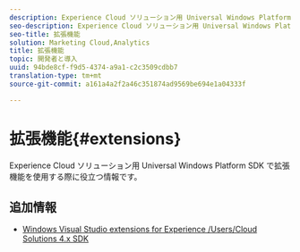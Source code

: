 ```yaml
---
description: Experience Cloud ソリューション用 Universal Windows Platform SDK で拡張機能を使用する際に役立つ情報です。
seo-description: Experience Cloud ソリューション用 Universal Windows Platform SDK で拡張機能を使用する際に役立つ情報です。
seo-title: 拡張機能
solution: Marketing Cloud,Analytics
title: 拡張機能
topic: 開発者と導入
uuid: 94bde8cf-f9d5-4374-a9a1-c2c3509cdbb7
translation-type: tm+mt
source-git-commit: a161a4a2f2a46c351874ad9569be694e1a04333f

---
```



# 拡張機能{#extensions}

Experience Cloud ソリューション用 Universal Windows Platform SDK で拡張機能を使用する際に役立つ情報です。

## 追加情報

+ [Windows Visual Studio extensions for Experience /Users/Cloud Solutions 4.x SDK](/help/universal-windows/extensions/win-vse-4x.md)
